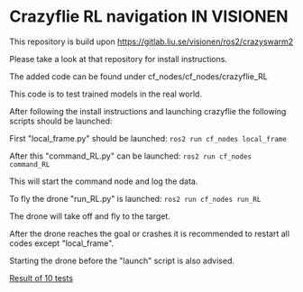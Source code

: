 # Crazyflie RL navigation IN VISIONEN

This repository is build upon https://gitlab.liu.se/visionen/ros2/crazyswarm2

Please take a look at that repository for install instructions.

The added code can be found under cf_nodes/cf_nodes/crazyflie_RL

This code is to test trained models in the real world.

After following the install instructions and launching crazyflie the following scripts should be launched:

First "local_frame.py" should be launched: `ros2 run cf_nodes local_frame`

After this "command_RL.py" can be launched: `ros2 run cf_nodes command_RL`

This will start the command node and log the data.

To fly the drone "run_RL.py" is launched: `ros2 run cf_nodes run_RL`

The drone will take off and fly to the target.


After the drone reaches the goal or crashes it is recommended to restart all codes except "local_frame".

Starting the drone before the "launch" script is also advised.

[Result of 10 tests](cf_nodes/cf_nodes/crazyflie_RL/implementation_test_data/10_runs_in_lab_with_SAC.png)

